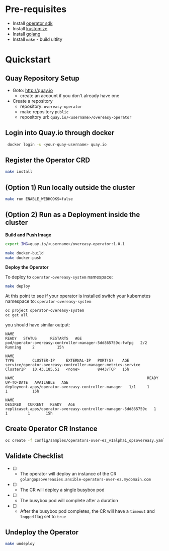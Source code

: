 # Pre-requisites

- Install [operator sdk](https://sdk.operatorframework.io/docs/installation/install-operator-sdk/)
- Install [kustomize](https://kubernetes-sigs.github.io/kustomize/installation/)
- Install [golang](https://golang.org/doc/install)
- Install `make` - build uitlity

# Quickstart

## Quay Repository Setup

- Goto: http://quay.io
    - create an account if you don't already have one
- Create a repository
    - repository: `overeasy-operator`
    - make repository `public`
    - repository url: `quay.io/<username>/overeasy-operator`

## Login into Quay.io through docker

```bash
 docker login -u <your-quay-username> quay.io
```

## Register the Operator CRD 

```bash
make install
```

## (Option 1) Run locally outside the cluster

```bash
make run ENABLE_WEBHOOKS=false
```

## (Option 2) Run as a Deployment inside the cluster

**Build and Push Image**

```bash
export IMG=quay.io/<username>/overeasy-operator:1.0.1

make docker-build 
make docker-push
```

**Deploy the Operator**

To deploy to `operator-overeasy-system` namespace: 

```bash
make deploy
```
At this point to see if your operator is installed switch your kubernetes namespace to: `operator-overeasy-system`

```bash
oc project operator-overeasy-system
oc get all
```

you should have similar output: 

```code
NAME                                                                READY   STATUS      RESTARTS   AGE
pod/operator-overeasy-controller-manager-5dd865759c-fwfpg   2/2     Running     2          15h

NAME                                                                   TYPE        CLUSTER-IP     EXTERNAL-IP   PORT(S)    AGE
service/operator-overeasy-controller-manager-metrics-service   ClusterIP   10.43.185.51   <none>        8443/TCP   15h

NAME                                                           READY   UP-TO-DATE   AVAILABLE   AGE
deployment.apps/operator-overeasy-controller-manager   1/1     1            1           15h

NAME                                                                      DESIRED   CURRENT   READY   AGE
replicaset.apps/operator-overeasy-controller-manager-5dd865759c   1         1         1       15h

```

## Create Operator CR Instance

```bash
oc create -f config/samples/operators-over-ez_v1alpha1_opsovereasy.yaml
```

## Validate Checklist

- [ ] - The operator will deploy an instance of the CR `golangopsovereasies.ansible-operators-over-ez.mydomain.com`
- [ ] - The CR will deploy a single busybox pod
- [ ] - The busybox pod will complete after a duration
- [ ] - After the busybox pod completes, the CR will have a `timeout` and `logged` flag set to `true`


## Undeploy the Operator

```bash
make undeploy
```